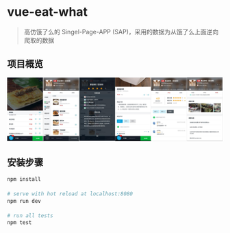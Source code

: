 # vue-eat-what

> 高仿饿了么的 Singel-Page-APP (SAP)，采用的数据为从饿了么上面逆向爬取的数据

## 项目概览
![](docs\home.jpg)

## 安装步骤

``` bash
npm install

# serve with hot reload at localhost:8080
npm run dev

# run all tests
npm test
```

